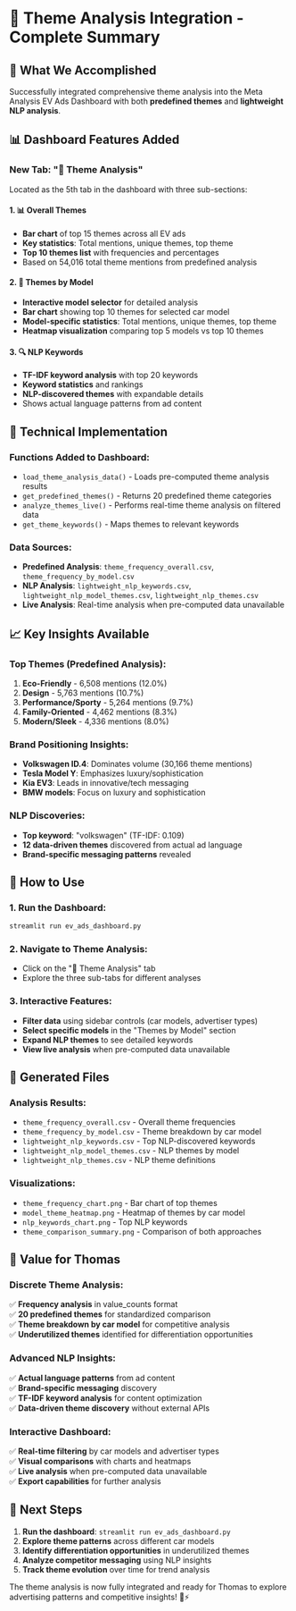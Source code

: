 # 🎨 Theme Analysis Integration - Complete Summary

## 🎯 What We Accomplished

Successfully integrated comprehensive theme analysis into the Meta Analysis EV Ads Dashboard with both **predefined themes** and **lightweight NLP analysis**.

## 📊 Dashboard Features Added

### New Tab: "🎨 Theme Analysis"
Located as the 5th tab in the dashboard with three sub-sections:

#### 1. **📊 Overall Themes**
- **Bar chart** of top 15 themes across all EV ads
- **Key statistics**: Total mentions, unique themes, top theme
- **Top 10 themes list** with frequencies and percentages
- Based on 54,016 total theme mentions from predefined analysis

#### 2. **🚗 Themes by Model** 
- **Interactive model selector** for detailed analysis
- **Bar chart** showing top 10 themes for selected car model
- **Model-specific statistics**: Total mentions, unique themes, top theme
- **Heatmap visualization** comparing top 5 models vs top 10 themes

#### 3. **🔍 NLP Keywords**
- **TF-IDF keyword analysis** with top 20 keywords
- **Keyword statistics** and rankings
- **NLP-discovered themes** with expandable details
- Shows actual language patterns from ad content

## 🔧 Technical Implementation

### Functions Added to Dashboard:
- `load_theme_analysis_data()` - Loads pre-computed theme analysis results
- `get_predefined_themes()` - Returns 20 predefined theme categories
- `analyze_themes_live()` - Performs real-time theme analysis on filtered data
- `get_theme_keywords()` - Maps themes to relevant keywords

### Data Sources:
- **Predefined Analysis**: `theme_frequency_overall.csv`, `theme_frequency_by_model.csv`
- **NLP Analysis**: `lightweight_nlp_keywords.csv`, `lightweight_nlp_model_themes.csv`, `lightweight_nlp_themes.csv`
- **Live Analysis**: Real-time analysis when pre-computed data unavailable

## 📈 Key Insights Available

### Top Themes (Predefined Analysis):
1. **Eco-Friendly** - 6,508 mentions (12.0%)
2. **Design** - 5,763 mentions (10.7%)
3. **Performance/Sporty** - 5,264 mentions (9.7%)
4. **Family-Oriented** - 4,462 mentions (8.3%)
5. **Modern/Sleek** - 4,336 mentions (8.0%)

### Brand Positioning Insights:
- **Volkswagen ID.4**: Dominates volume (30,166 theme mentions)
- **Tesla Model Y**: Emphasizes luxury/sophistication
- **Kia EV3**: Leads in innovative/tech messaging
- **BMW models**: Focus on luxury and sophistication

### NLP Discoveries:
- **Top keyword**: "volkswagen" (TF-IDF: 0.109)
- **12 data-driven themes** discovered from actual ad language
- **Brand-specific messaging patterns** revealed

## 🚀 How to Use

### 1. Run the Dashboard:
```bash
streamlit run ev_ads_dashboard.py
```

### 2. Navigate to Theme Analysis:
- Click on the "🎨 Theme Analysis" tab
- Explore the three sub-tabs for different analyses

### 3. Interactive Features:
- **Filter data** using sidebar controls (car models, advertiser types)
- **Select specific models** in the "Themes by Model" section
- **Expand NLP themes** to see detailed keywords
- **View live analysis** when pre-computed data unavailable

## 📁 Generated Files

### Analysis Results:
- `theme_frequency_overall.csv` - Overall theme frequencies
- `theme_frequency_by_model.csv` - Theme breakdown by car model
- `lightweight_nlp_keywords.csv` - Top NLP-discovered keywords
- `lightweight_nlp_model_themes.csv` - NLP themes by model
- `lightweight_nlp_themes.csv` - NLP theme definitions

### Visualizations:
- `theme_frequency_chart.png` - Bar chart of top themes
- `model_theme_heatmap.png` - Heatmap of themes by car model
- `nlp_keywords_chart.png` - Top NLP keywords
- `theme_comparison_summary.png` - Comparison of both approaches

## 🎯 Value for Thomas

### Discrete Theme Analysis:
✅ **Frequency analysis** in value_counts format  
✅ **20 predefined themes** for standardized comparison  
✅ **Theme breakdown by car model** for competitive analysis  
✅ **Underutilized themes** identified for differentiation opportunities  

### Advanced NLP Insights:
✅ **Actual language patterns** from ad content  
✅ **Brand-specific messaging** discovery  
✅ **TF-IDF keyword analysis** for content optimization  
✅ **Data-driven theme discovery** without external APIs  

### Interactive Dashboard:
✅ **Real-time filtering** by car models and advertiser types  
✅ **Visual comparisons** with charts and heatmaps  
✅ **Live analysis** when pre-computed data unavailable  
✅ **Export capabilities** for further analysis  

## 🔄 Next Steps

1. **Run the dashboard**: `streamlit run ev_ads_dashboard.py`
2. **Explore theme patterns** across different car models
3. **Identify differentiation opportunities** in underutilized themes
4. **Analyze competitor messaging** using NLP insights
5. **Track theme evolution** over time for trend analysis

The theme analysis is now fully integrated and ready for Thomas to explore advertising patterns and competitive insights! 🚗⚡
